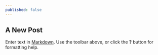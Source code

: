 ```yaml
---
published: false
---
```




## A New Post

Enter text in [Markdown](http://daringfireball.net/projects/markdown/). Use the toolbar above, or click the **?** button for formatting help.
